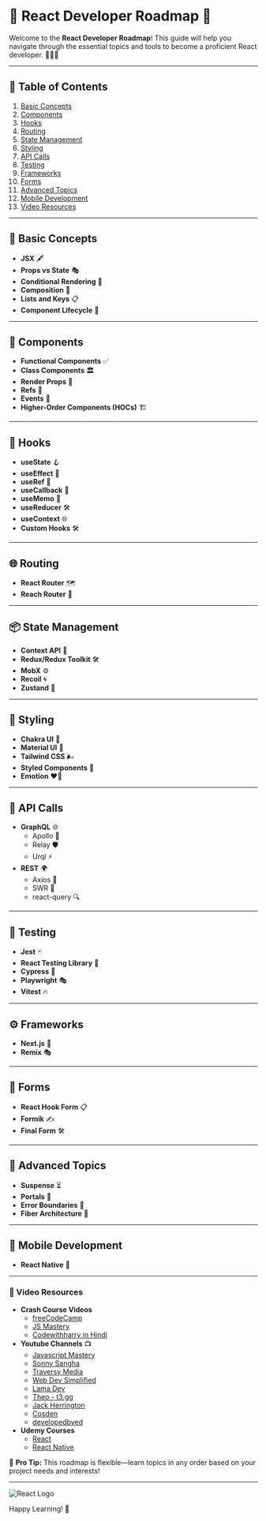 # 🚀 React Developer Roadmap 🌟

Welcome to the **React Developer Roadmap**! This guide will help you navigate through the essential topics and tools to become a proficient React developer. 🧑‍💻✨

---

## 📜 Table of Contents
1. [Basic Concepts](#-basic-concepts)
2. [Components](#-components)
3. [Hooks](#-hooks)
4. [Routing](#-routing)
5. [State Management](#-state-management)
6. [Styling](#-styling)
7. [API Calls](#-api-calls)
8. [Testing](#-testing)
9. [Frameworks](#-frameworks)
10. [Forms](#-forms)
11. [Advanced Topics](#-advanced-topics)
12. [Mobile Development](#-mobile-development)
13. [Video Resources](#-video-resources)

---

## 🌱 Basic Concepts
- **JSX** 🖋️
- **Props vs State** 🎭
- **Conditional Rendering** 🔄
- **Composition** 🧩
- **Lists and Keys** 📋
- **Component Lifecycle** 🔄

---

## 🧩 Components
- **Functional Components** ✅
- **Class Components** 🏛️
- **Render Props** 🎨
- **Refs** 🔗
- **Events** 🎉
- **Higher-Order Components (HOCs)** 🏗️

---

## 🔗 Hooks
- **useState** 🪝
- **useEffect** 🔄
- **useRef** 🔗
- **useCallback** 🚀
- **useMemo** 🧠
- **useReducer** 🛠️
- **useContext** 🌐
- **Custom Hooks** 🛠️

---

## 🌐 Routing
- **React Router** 🗺️
- **Reach Router** 🚦

---

## 📦 State Management
- **Context API** 📜
- **Redux/Redux Toolkit** 🛠️
- **MobX** ⚙️
- **Recoil** 🌀
- **Zustand** 🐻

---

## 🎨 Styling
- **Chakra UI** 💎
- **Material UI** 🎨
- **Tailwind CSS** 🌬️
- **Styled Components** 💅
- **Emotion** ❤️‍🔥

---

## 🔌 API Calls
- **GraphQL** 🌐
  - Apollo 🚀
  - Relay 🛡️
  - Urql ⚡
- **REST** 🌍
  - Axios 🌟
  - SWR 🔄
  - react-query 🔍

---

## 🧪 Testing
- **Jest** 🃏
- **React Testing Library** 🧹
- **Cypress** 🐞
- **Playwright** 🎭
- **Vitest** 🔥

---

## ⚙️ Frameworks
- **Next.js** 🌟
- **Remix** 🎭

---

## 📝 Forms
- **React Hook Form** 📋
- **Formik** ✍️
- **Final Form** 🛠️

---

## 🌌 Advanced Topics
- **Suspense** ⏳
- **Portals** 🚪
- **Error Boundaries** 🚧
- **Fiber Architecture** 🧵

---

## 📱 Mobile Development
- **React Native** 📱

---

### 🎥 Video Resources
- **Crash Course Videos**
  - [freeCodeCamp](https://www.youtube.com/watch?v=Bvwq_S0n2pk)
  - [JS Mastery](https://www.youtube.com/watch?v=XxXyfkrP298)
  - [Codewithharry in Hindi](https://www.youtube.com/watch?v=RGKi6LSPDLU)
- **Youtube Channels** 📺
  - [Javascript Mastery](https://www.youtube.com/@javascriptmastery)
  - [Sonny Sangha](https://youtube.com/@sonnysangha)
  - [Traversy Media](https://www.youtube.com/@TraversyMedia)
  - [Web Dev Simplified](https://www.youtube.com/@WebDevSimplified)
  - [Lama Dev](https://www.youtube.com/@LamaDev)
  - [Theo - t3.gg](https://youtube.com/@t3dotgg)
  - [Jack Herrington](https://www.youtube.com/@jherr)
  - [Cosden](https://www.youtube.com/@cosdensolutions)
  - [developedbyed](https://www.youtube.com/@developedbyed)
- **Udemy Courses**
  - [React](https://www.udemy.com/course/react-the-complete-guide-incl-redux/)
  - [React Native](https://www.udemy.com/course/react-native-the-practical-guide/)

🌟 **Pro Tip:** This roadmap is flexible—learn topics in any order based on your project needs and interests!

---

![React Logo](https://reactjs.org/logo-og.png)

Happy Learning! 🚀
